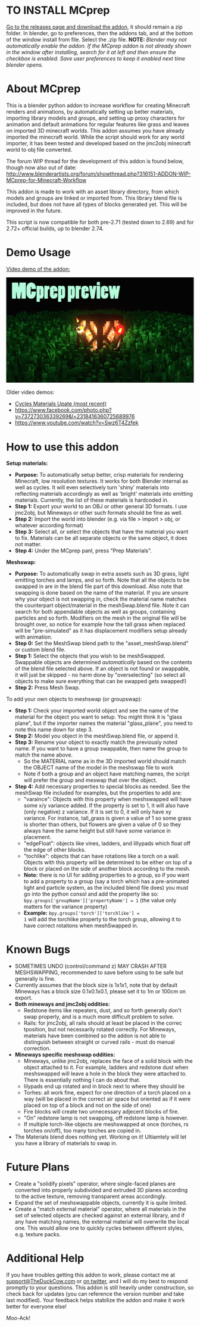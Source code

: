 TO INSTALL MCprep
======

[Go to the releases page and download the addon](https://github.com/TheDuckCow/MCprep/releases), it should remain a zip folder. In blender, go to preferences, then the addons tab, and at the bottom of the window install from file. Select the .zip file. **NOTE:** _Blender may not automatically enable the addon. If the MCprep addon is not already shown in the window after installing, search for it at left and then ensure the checkbox is enabled. Save user preferences to keep it enabled next time blender opens._

About MCprep
======

This is a blender python addon to increase workflow for creating Minecraft renders and animations, by automatically setting up better materials, importing library models and groups, and setting up proxy characters for animation and default animations for regular features like grass and leaves on imported 3D minecraft worlds. This addon assumes you have already imported the minecraft world. While the script should work for any world importer, it has been tested and developed based on the jmc2obj minecraft world to obj file converted.

The forum WIP thread for the development of this addon is found below, though now also out of date:
http://www.blenderartists.org/forum/showthread.php?316151-ADDON-WIP-MCprep-for-Minecraft-Workflow

This addon is made to work with an asset library directory, from which models and groups are linked or imported from. This library blend file is included, but does not have all types of blocks generated yet. This will be improved in the future.

This script is now compatible for both pre-2.71 (tested down to 2.69) and for 2.72+ official builds, up to blender 2.74.

Demo Usage
======

[Video demo of the addon:](https://www.youtube.com/watch?v=Nax7iuCTovk)

[![Alt text](/referenceThumnail.png?raw=true "Video Preview")](https://www.youtube.com/watch?v=Nax7iuCTovk)

Older video demos:
- [Cycles Materials Upate (most recent)](https://www.youtube.com/watch?v=MRuPRnfdzfI)
- https://www.facebook.com/photo.php?v=737273036339269&l=2318416360725689976
- https://www.youtube.com/watch?v=Swz6T4Zzfek

How to use this addon
======

**Setup materials:**
- **Purpose:** To automatically setup better, crisp materials for rendering Minecraft, low resolution textures. It works for both Blender internal as well as cycles. It will even selectively turn 'shiny' materials into reflecting materials accordingly as well as 'bright' materials into emitting materials. Currently, the list of these materials is hardcoded in.
- **Step 1:** Export your world to an OBJ or other general 3D formats. I use jmc2obj, but Mineways or other such formats should be fine as well.
- **Step 2:** Import the world into blender (e.g. via file > import > obj, or whatever according format)
- **Step 3:** Select all, or select the objects that have the material you want to fix. Materials can be all separate objects or the same object, it does not matter.
- **Step 4:** Under the MCprep panl, press "Prep Materials".

**Meshswap:**
- **Purpose:** To automatically swap in extra assets such as 3D grass, light emitting torches and lamps, and so forth. Note that all the objects to be swapped in are in the blend file part of this download. Also note that swapping is done based on the name of the material. If you are unsure why your object is not swapping in, check the material name matches the counterpart object/material in the meshSwap.blend file. Note it can search for both appendable objects as well as groups, containing particles and so forth. Modifiers on the mesh in the original file will be brought over, so notice for example how the tall grass when replaced will be "pre-simulated" as it has displacement modifiers setup already with animation.
- **Step 0:** Set the MeshSwap blend path to the "asset_meshSwap.blend" or custom blend file.
- **Step 1:** Select the objects that you wish to be meshSwapped. Swappable objects are determined *automatically* based on the contents of the blend file selected above. If an object is not found or swappable, it will just be skipped - no harm done by "overselecting" (so select all objects to make sure everything that can be swapped gets swapped!)
- **Step 2:** Press Mesh Swap.

To add your own objects to meshswap (or groupswap):
- **Step 1:** Check your imported world object and see the name of the material for the object you want to setup. You might think it is "glass plane", but if the importer names the material "glass_plane", you need to note this name down for step 3.
- **Step 2:** Model you object in the meshSwap.blend file, or append it.
- **Step 3:** Rename your object to exactly match the previously noted name. If you want to have a group swappable, then name the group to match the name above.  
  * So the MATERIAL name as in the 3D imported world should match the OBJECT name of the model in the meshswap file to work  
  * Note if both a group and an object have matching names, the script will prefer the group and meswap that over the object.  
- **Step 4:** Add necessary properties to special blocks as needed. See the meshSwap file included for examples, but the properties to add are:  
  * "varaince": Objects with this property when meshswapped will have some x/y variance added. If the property is set to 1, it will also have (only negative) z variance. If it is set to 0, it will only have xy variance. For instance, tall_grass is given a value of 1 so some grass is shorter than others, but flowers are given a value of 0 so they always have the same height but still have some variance in placement.
  * "edgeFloat": objects like vines, ladders, and lillypads which float off the edge of other blocks.  
  * "tochlike": objects that can have rotations like a torch on a wall. Objects with this property will be determined to be either on top of a block or placed on the side of another block according to the mesh.
  * **Note:** there is no UI for adding properties to a group, so if you want to add a property to a group (say a torch which has a pre-animated light and particle system, as the included blend file does) you must go into the python consol and add the property like so:  <code>bpy.groups['groupName']['propertyName'] = 1</code>  (the value only matters for the variance property)
  * **Example:** <code>bpy.groups['torch']['torchlike'] = 1</code> will add the torchlike property to the torch group, allowing it to have correct rotaitons when meshSwapped in.


Known Bugs
======
- SOMETIMES UNDO (control/command z) MAY CRASH AFTER MESHSWAPPING, recommended to save before using to be safe but generally is fine.
- Currently assumes that the block size is 1x1x1, note that by default Mineways has a block size 0.1x0.1x0.1, please set it to 1m or 100cm on export. 
- **Both mineways and jmc2obj oddities:**
  - Redstone items like repeaters, dust, and so forth generally don't swap properly, and is a much more difficult problem to solve.
  - Rails: for jmc2obj, all rails should at least be placed in the correc tposition, but not necessarily rotated correctly. For Mineways, materials have been combined so the addon is not able to distinguish between straight or curved rails - must do manual correction.
- **Mineways specific meshswap oddities:**
  - Mineways, unlike jmc2obj, replaces the face of a solid block with the object attached to it. For example, ladders and redstone dust when meshswapped will leave a hole in the block they were attached to. There is essentially nothing I can do about that.
  - lilypads end up rotated and in block next to where they should be
  - Torhes: all work fine, expect for one direction of a torch placed on a way (will be placed in the correct air space but oriented as if it were placed on top of a block and not on the side of one)
  - Fire blocks will create two unnecessary adjecent blocks of fire.
  - "On" redstone lamp is not swapping, off redstone lamp is however.
  - If multiple torch-like objects are meshswapped at once (torches, rs torches on/off), too many torches are copied in.
- The Materials blend does nothing yet. Working on it! Ultiamtely will let you have a library of materials to swap in.


Future Plans
======
- Create a "solidify pixels" operator, where single-faced planes are converted into properly subdivided and extruded 3D planes according to the active texture, removing transparent areas accordingly.
- Expand the set of meshswappable objects, currently it is quite limited. 
- Create a "match external material" operator, where all materials in the set of selected objects are checked against an external library, and if any have matching names, the external material will overwrite the local one. This would allow one to quickly cycles between different styles, e.g. texture packs.


Additional Help
======

If you have troubles getting this addon to work, please contact me at support@TheDuckCow.com or [on twitter](https://twitter.com/TheDuckCow), and I will do my best to respond promptly to your questions. This addon is still heavily under construction, so check back for updates (you can reference the version number and take last modified). Your feedback helps stabilize the addon and make it work better for everyone else!

Moo-Ack!
